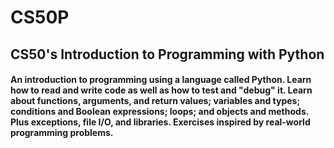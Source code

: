 # CS50P

## CS50's Introduction to Programming with Python

#### An introduction to programming using a language called Python. Learn how to read and write code as well as how to test and "debug" it. Learn about functions, arguments, and return values; variables and types; conditions and Boolean expressions; loops; and objects and methods. Plus exceptions, file I/O, and libraries. Exercises inspired by real-world programming problems.